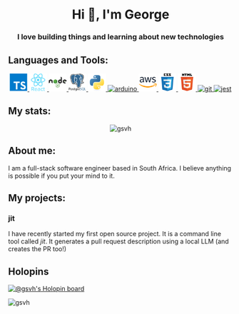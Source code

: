 <h1 align="center">Hi 👋, I'm George</h1>
<h3 align="center">I love building things and learning about new technologies</h3>


<h2 align="left">Languages and Tools:</h2>

<div align="center">
   <a href="https://www.typescriptlang.org/" target="_blank" rel="noreferrer"> <img src="https://raw.githubusercontent.com/devicons/devicon/master/icons/typescript/typescript-original.svg" alt="typescript" width="40" height="40"/> </a> 
 <a href="https://reactjs.org/" target="_blank" rel="noreferrer"> <img src="https://raw.githubusercontent.com/devicons/devicon/master/icons/react/react-original-wordmark.svg" alt="react" width="40" height="40"/> </a>
<a href="https://nodejs.org" target="_blank" rel="noreferrer"> <img src="https://raw.githubusercontent.com/devicons/devicon/master/icons/nodejs/nodejs-original-wordmark.svg" alt="nodejs" width="40" height="40"/> </a> 
<a href="https://www.postgresql.org" target="_blank" rel="noreferrer"> <img src="https://raw.githubusercontent.com/devicons/devicon/master/icons/postgresql/postgresql-original-wordmark.svg" alt="postgresql" width="40" height="40"/> </a> 
<a href="https://www.python.org" target="_blank" rel="noreferrer"> <img src="https://raw.githubusercontent.com/devicons/devicon/master/icons/python/python-original.svg" alt="python" width="40" height="40"/> </a> 
 <a href="https://www.arduino.cc/" target="_blank" rel="noreferrer"> <img src="https://cdn.worldvectorlogo.com/logos/arduino-1.svg" alt="arduino" width="40" height="40"/> </a> 
<a href="https://aws.amazon.com" target="_blank" rel="noreferrer"> <img src="https://raw.githubusercontent.com/devicons/devicon/master/icons/amazonwebservices/amazonwebservices-original-wordmark.svg" alt="aws" width="40" height="40"/> </a> 
<a href="https://www.w3schools.com/css/" target="_blank" rel="noreferrer"> <img src="https://raw.githubusercontent.com/devicons/devicon/master/icons/css3/css3-original-wordmark.svg" alt="css3" width="40" height="40"/> </a> 
<a href="https://www.w3.org/html/" target="_blank" rel="noreferrer"> <img src="https://raw.githubusercontent.com/devicons/devicon/master/icons/html5/html5-original-wordmark.svg" alt="html5" width="40" height="40"/> </a>
<a href="https://git-scm.com/" target="_blank" rel="noreferrer"> <img src="https://www.vectorlogo.zone/logos/git-scm/git-scm-icon.svg" alt="git" width="40" height="40"/> </a> 
<a href="https://jestjs.io" target="_blank" rel="noreferrer"> <img src="https://www.vectorlogo.zone/logos/jestjsio/jestjsio-icon.svg" alt="jest" width="40" height="40"/> </a> 
</div>


<h2 align="left">My stats:</h2>

<div align='center'><img src="https://github-readme-stats.vercel.app/api/top-langs?username=gsvh&show_icons=true&locale=en&layout=compact" alt="gsvh" /></div>




<h2 align="left">About me:</h2>
<p>I am a full-stack software engineer based in South Africa. I believe anything is possible if you put your mind to it.</p>

<h2 align="left">My projects:</h2>
<h3>jit</h3>
<p>I have recently started my first open source project. It is a command line tool called <em>jit</em>. It generates a pull request description using a local LLM (and creates the PR too!) </p>

<h2 align="left">Holopins</h2>

[![@gsvh's Holopin board](https://holopin.io/api/user/board?user=gsvh)](https://holopin.io/@gsvh)

<p align="left"> <img src="https://komarev.com/ghpvc/?username=gsvh&label=Profile%20views&color=0e75b6&style=flat" alt="gsvh" /> </p>
